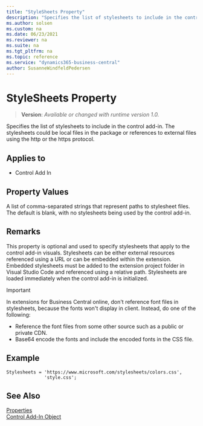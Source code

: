 ```yaml
---
title: "StyleSheets Property"
description: "Specifies the list of stylesheets to include in the control add-in."
ms.author: solsen
ms.custom: na
ms.date: 06/23/2021
ms.reviewer: na
ms.suite: na
ms.tgt_pltfrm: na
ms.topic: reference
ms.service: "dynamics365-business-central"
author: SusanneWindfeldPedersen
---
```

[//]: # (START>DO_NOT_EDIT)
[//]: # (IMPORTANT:Do not edit any of the content between here and the END>DO_NOT_EDIT.)
[//]: # (Any modifications should be made in the .xml files in the ModernDev repo.)
# StyleSheets Property
> **Version**: _Available or changed with runtime version 1.0._

Specifies the list of stylesheets to include in the control add-in. The stylesheets could be local files in the package or references to external files using the http or the https protocol.

## Applies to
-   Control Add In

[//]: # (IMPORTANT: END>DO_NOT_EDIT)


## Property Values 

A list of comma-separated strings that represent paths to stylesheet files. The default is blank, with no stylesheets being used by the control add-in. 

## Remarks

This property is optional and used to specify stylesheets that apply to the control add-in visuals. Stylesheets can be either external resources referenced using a URL or can be embedded within the extension. Embedded stylesheets must be added to the extension project folder in Visual Studio Code and referenced using a relative path. Stylesheets are loaded immediately when the control add-in is initialized.

> [!IMPORTANT]
> In extensions for Business Central online, don't reference font files in stylesheets, because the fonts won't display in client. Instead, do one of the following:
>
>- Reference the font files from some other source such as a public or private CDN.
>- Base64 encode the fonts and include the encoded fonts in the CSS file.

## Example

```AL
Stylesheets = 'https://www.microsoft.com/stylesheets/colors.css',
              'style.css';
```

## See Also  

[Properties](devenv-properties.md)   
[Control Add-In Object](../devenv-control-addin-object.md)   
 